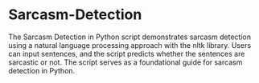 # Sarcasm-Detection
The Sarcasm Detection in Python script demonstrates sarcasm detection using a natural language processing approach with the nltk library. Users can input sentences, and the script predicts whether the sentences are sarcastic or not. The script serves as a foundational guide for sarcasm detection in Python.
